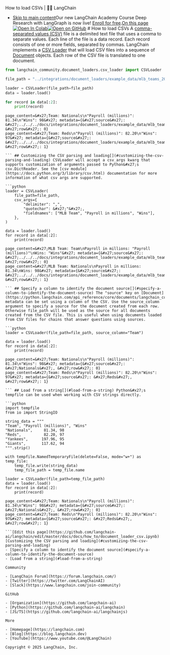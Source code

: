 How to load CSVs | 🦜️🔗 LangChain
- [Skip to main content](#__docusaurus_skipToContent_fallback)Our new LangChain Academy Course Deep Research with LangGraph is now live! [Enroll for free](https://academy.langchain.com/courses/deep-research-with-langgraph/?utm_medium=internal&utm_source=docs&utm_campaign=q3-2025_deep-research-course_co).[On this page![Open In Colab ](https://colab.research.google.com/assets/colab-badge.svg)](https://colab.research.google.com/github/langchain-ai/langchain/blob/master/docs/docs/how_to/document_loader_csv.ipynb)[![Open on GitHub ](https://img.shields.io/badge/Open%20on%20GitHub-grey?logo=github&logoColor=white)](https://github.com/langchain-ai/langchain/blob/master/docs/docs/how_to/document_loader_csv.ipynb) # How to load CSVs A [comma-separated values (CSV)](https://en.wikipedia.org/wiki/Comma-separated_values) file is a delimited text file that uses a comma to separate values. Each line of the file is a data record. Each record consists of one or more fields, separated by commas. LangChain implements a [CSV Loader](https://python.langchain.com/api_reference/community/document_loaders/langchain_community.document_loaders.csv_loader.CSVLoader.html) that will load CSV files into a sequence of [Document](https://python.langchain.com/api_reference/core/documents/langchain_core.documents.base.Document.html#langchain_core.documents.base.Document) objects. Each row of the CSV file is translated to one document.

```python
from langchain_community.document_loaders.csv_loader import CSVLoader

file_path = "../integrations/document_loaders/example_data/mlb_teams_2012.csv"

loader = CSVLoader(file_path=file_path)
data = loader.load()

for record in data[:2]:
    print(record)

```

```output
page_content=&#x27;Team: Nationals\n"Payroll (millions)": 81.34\n"Wins": 98&#x27; metadata={&#x27;source&#x27;: &#x27;../../../docs/integrations/document_loaders/example_data/mlb_teams_2012.csv&#x27;, &#x27;row&#x27;: 0}
page_content=&#x27;Team: Reds\n"Payroll (millions)": 82.20\n"Wins": 97&#x27; metadata={&#x27;source&#x27;: &#x27;../../../docs/integrations/document_loaders/example_data/mlb_teams_2012.csv&#x27;, &#x27;row&#x27;: 1}

``` ## Customizing the CSV parsing and loading[​](#customizing-the-csv-parsing-and-loading) CSVLoader will accept a csv_args kwarg that supports customization of arguments passed to Python&#x27;s csv.DictReader. See the [csv module](https://docs.python.org/3/library/csv.html) documentation for more information of what csv args are supported.

```python
loader = CSVLoader(
    file_path=file_path,
    csv_args={
        "delimiter": ",",
        "quotechar": &#x27;"&#x27;,
        "fieldnames": ["MLB Team", "Payroll in millions", "Wins"],
    },
)

data = loader.load()
for record in data[:2]:
    print(record)

```

```output
page_content=&#x27;MLB Team: Team\nPayroll in millions: "Payroll (millions)"\nWins: "Wins"&#x27; metadata={&#x27;source&#x27;: &#x27;../../../docs/integrations/document_loaders/example_data/mlb_teams_2012.csv&#x27;, &#x27;row&#x27;: 0}
page_content=&#x27;MLB Team: Nationals\nPayroll in millions: 81.34\nWins: 98&#x27; metadata={&#x27;source&#x27;: &#x27;../../../docs/integrations/document_loaders/example_data/mlb_teams_2012.csv&#x27;, &#x27;row&#x27;: 1}

``` ## Specify a column to identify the document source[​](#specify-a-column-to-identify-the-document-source) The "source" key on [Document](https://python.langchain.com/api_reference/core/documents/langchain_core.documents.base.Document.html#langchain_core.documents.base.Document) metadata can be set using a column of the CSV. Use the source_column argument to specify a source for the document created from each row. Otherwise file_path will be used as the source for all documents created from the CSV file. This is useful when using documents loaded from CSV files for chains that answer questions using sources.

```python
loader = CSVLoader(file_path=file_path, source_column="Team")

data = loader.load()
for record in data[:2]:
    print(record)

```

```output
page_content=&#x27;Team: Nationals\n"Payroll (millions)": 81.34\n"Wins": 98&#x27; metadata={&#x27;source&#x27;: &#x27;Nationals&#x27;, &#x27;row&#x27;: 0}
page_content=&#x27;Team: Reds\n"Payroll (millions)": 82.20\n"Wins": 97&#x27; metadata={&#x27;source&#x27;: &#x27;Reds&#x27;, &#x27;row&#x27;: 1}

``` ## Load from a string[​](#load-from-a-string) Python&#x27;s tempfile can be used when working with CSV strings directly.

```python
import tempfile
from io import StringIO

string_data = """
"Team", "Payroll (millions)", "Wins"
"Nationals",     81.34, 98
"Reds",          82.20, 97
"Yankees",      197.96, 95
"Giants",       117.62, 94
""".strip()

with tempfile.NamedTemporaryFile(delete=False, mode="w+") as temp_file:
    temp_file.write(string_data)
    temp_file_path = temp_file.name

loader = CSVLoader(file_path=temp_file_path)
data = loader.load()
for record in data[:2]:
    print(record)

```

```output
page_content=&#x27;Team: Nationals\n"Payroll (millions)": 81.34\n"Wins": 98&#x27; metadata={&#x27;source&#x27;: &#x27;Nationals&#x27;, &#x27;row&#x27;: 0}
page_content=&#x27;Team: Reds\n"Payroll (millions)": 82.20\n"Wins": 97&#x27; metadata={&#x27;source&#x27;: &#x27;Reds&#x27;, &#x27;row&#x27;: 1}

```[Edit this page](https://github.com/langchain-ai/langchain/edit/master/docs/docs/how_to/document_loader_csv.ipynb)[Customizing the CSV parsing and loading](#customizing-the-csv-parsing-and-loading)
- [Specify a column to identify the document source](#specify-a-column-to-identify-the-document-source)
- [Load from a string](#load-from-a-string)

Community

- [LangChain Forum](https://forum.langchain.com/)
- [Twitter](https://twitter.com/LangChainAI)
- [Slack](https://www.langchain.com/join-community)

GitHub

- [Organization](https://github.com/langchain-ai)
- [Python](https://github.com/langchain-ai/langchain)
- [JS/TS](https://github.com/langchain-ai/langchainjs)

More

- [Homepage](https://langchain.com)
- [Blog](https://blog.langchain.dev)
- [YouTube](https://www.youtube.com/@LangChain)

Copyright © 2025 LangChain, Inc.